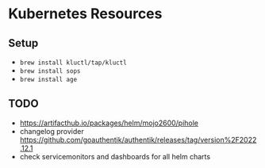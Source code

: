 # Kubernetes Resources

## Setup

- `brew install kluctl/tap/kluctl`
- `brew install sops`
- `brew install age`

## TODO

- https://artifacthub.io/packages/helm/mojo2600/pihole
- changelog provider https://github.com/goauthentik/authentik/releases/tag/version%2F2022.12.1
- check servicemonitors and dashboards for all helm charts

